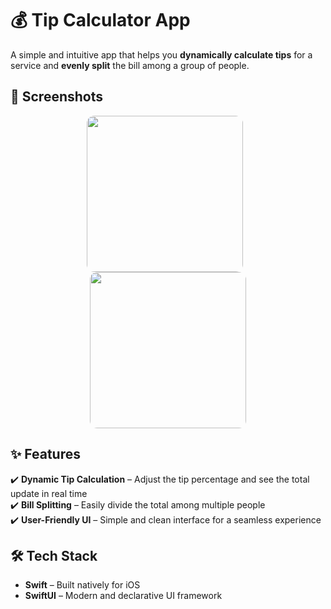 # 💰 Tip Calculator App

A simple and intuitive app that helps you **dynamically calculate tips** for a service and **evenly split** the bill among a group of people.

## 📱 Screenshots

<p align="center">
  <img src="https://github.com/user-attachments/assets/4c218c87-1e65-4558-b5aa-30c4f1ae376c" width="250" style="border-radius: 12px; margin-right: 10px;">
  <img src="https://github.com/user-attachments/assets/513aeb14-337e-4ac6-ad2e-5ca808e108bb" width="250" style="border-radius: 12px;">
</p>

## ✨ Features

✔️ **Dynamic Tip Calculation** – Adjust the tip percentage and see the total update in real time  
✔️ **Bill Splitting** – Easily divide the total among multiple people  
✔️ **User-Friendly UI** – Simple and clean interface for a seamless experience  

## 🛠️ Tech Stack

- **Swift** – Built natively for iOS  
- **SwiftUI** – Modern and declarative UI framework  
